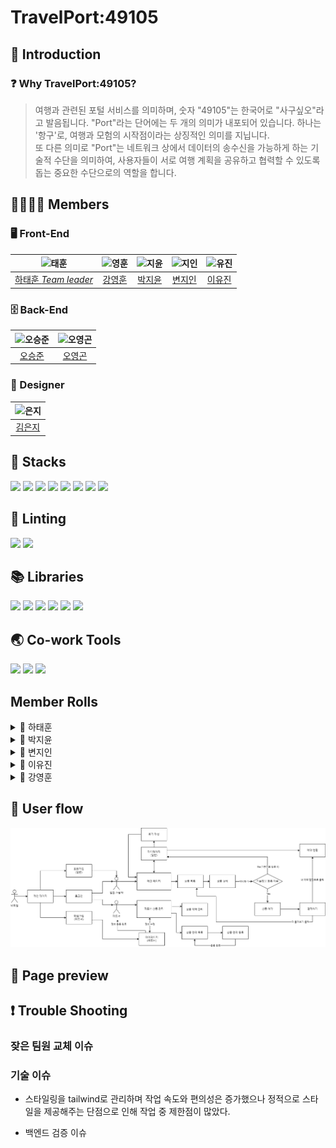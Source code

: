 # TravelPort:49105

## 🔎 Introduction

### ❓ Why TravelPort:49105?

> 여행과 관련된 포털 서비스를 의미하며, 숫자 "49105"는 한국어로 "사구싶오"라고 발음됩니다.
> "Port"라는 단어에는 두 개의 의미가 내포되어 있습니다.
> 하나는 '항구'로, 여행과 모험의 시작점이라는 상징적인 의미를 지닙니다.  
> 또 다른 의미로 "Port"는 네트워크 상에서 데이터의 송수신을 가능하게 하는 기술적 수단을 의미하여,
> 사용자들이 서로 여행 계획을 공유하고 협력할 수 있도록 돕는 중요한 수단으로의 역할을 합니다.

## 👨‍👩‍👧‍👦 Members

### 🖥 Front-End

| <img src="https://avatars.githubusercontent.com/u/79882248?v=4" width=65 title="태훈"/> | <img src="https://avatars.githubusercontent.com/u/155596644?v=4" width=65 title="영훈"/> | <img src="https://avatars.githubusercontent.com/u/114905530?v=4" width=65 title="지윤"/> | <img src="https://avatars.githubusercontent.com/u/129635857?v=4" width=65 title="지인"/> | <img src="https://avatars.githubusercontent.com/u/144013048?v=4" width=65 title="유진"/> |
| :-------------------------------------------------------------------------------------: | :--------------------------------------------------------------------------------------: | :--------------------------------------------------------------------------------------: | :--------------------------------------------------------------------------------------: | :--------------------------------------------------------------------------------------: |
|                   [하태훈 _Team leader_](https://github.com/Hooni07)                    |                         [강영훈](https://github.com/harrykotter)                         |                           [박지윤](https://github.com/hijiyun)                           |                          [변지인](https://github.com/byunjiin)                           |                         [이유진](https://github.com/eugene9851)                          |

### 🗄 Back-End

| <img src="https://avatars.githubusercontent.com/u/49616211?v=4" width=65 title="오승준" /> | <img src="https://avatars.githubusercontent.com/u/68732996?v=4" width=65 title="오영곤"/> |
| :----------------------------------------------------------------------------------------: | :---------------------------------------------------------------------------------------: |
|                          [오승준](https://github.com/tmdwns1521)                           |                           [오영곤](https://github.com/ohddang)                            |

### 🧹 Designer

| <img src="https://avatars.githubusercontent.com/u/173554927?v=4" width=65 title="은지" /> |
| :---------------------------------------------------------------------------------------: |
|                           [김은지](https://github.com/edmsjwl)                            |

## 🚀 Stacks

<img src="https://img.shields.io/badge/Git-F05032?style=flat&logo=Git&logoColor=white"/>
<img src="https://img.shields.io/badge/GitHub-181717?style=flat&logo=GitHub&logoColor=white"/>
<img src="https://img.shields.io/badge/HTML5-E34F26?style=flat&logo=html5&logoColor=white"/>
<img src="https://img.shields.io/badge/CSS3-1572B6?style=flat&logo=css3&logoColor=white"/>
<img src="https://img.shields.io/badge/TypeSript-3178C6?style=flat&logo=TypeScript&logoColor=white"/>
<img src="https://img.shields.io/badge/Tailwind-06B6D4?style=flat&logo=TailwindCss&logoColor=white" >
<img src="https://img.shields.io/badge/AWS-232F3E?style=flat&logo=amazonwebservices&logoColor=white" >
<img src="https://img.shields.io/badge/Amazon_S3-569A31?style=flat&logo=AmazonS3&logoColor=white" >

## 💅 Linting

<img src="https://img.shields.io/badge/ESLint-4B32C3?style=flat&logo=eslint&logoColor=white" >
<img src="https://img.shields.io/badge/Prettier-F7B93E?style=flat&logo=prettier&logoColor=white" >

## 📚 Libraries

<img src="https://img.shields.io/badge/React-61DAFB?style=flat&logo=React&logoColor=white" >
<img src="https://img.shields.io/badge/Axios-5A29E4?style=flat&logo=Axios&logoColor=white" >
<img src="https://img.shields.io/badge/ReactQuery-FF4154?style=flat&logo=ReactQuery&logoColor=white" >
<img src="https://img.shields.io/badge/ReactRouter-CA4245?style=flat&logo=ReactRouter&logoColor=white" >
<img src="https://img.shields.io/badge/Zustand-0854C1?style=flat" >
<img src="https://img.shields.io/badge/Toss_payments-0854C1?style=flat" >

## 🌏 Co-work Tools

<img src="https://img.shields.io/badge/Discord-5865F2?style=flat&logo=discord&logoColor=white" >
<img src="https://img.shields.io/badge/Notion-000000?style=flat&logo=notion&logoColor=white" >
<img src="https://img.shields.io/badge/Kakaotalk-FFCD00?style=flat&logo=kakaotalk&logoColor=white" >

## Member Rolls

<details><summary>🐯 하태훈</summary>

**공용 컴포넌트**

1. **Button**
   - 일반, Outlined, Floating, 더보기 디자인을 구현, variant 등의 props를 통해 다양한 디자인 적용 가능하도록 설정
2. **InputBox**
   - email, password, 전화번호 등 비교적 적은 양의 입력이 필요한 경우 사용하도록 하는 component
   - react-hook-form 적용 가능
   - 일반 input design, error 시 design 구현
3. **TextBox**
   - 예약 거절 사유 작성, 본인 소개 등 비교적 많은 양의 입력이 필요한 경우 사용하도록 생성한 component
   - react-hook-form 적용 가능

**Review 컴포넌트**

- 후기(review) 작성 시 제품 페이지에서 확인할 수 있는 card 컴포넌트
- 각 리뷰별 평점 평균 및 리뷰 평점 분포 그래프 디자인 적용
- user 및 리뷰 이미지, 사용 제품 옵션 및 리뷰 내용 포함

**로그인, 회원가입 페이지**

- React-hook-form을 사용하여 필수 입력 항목 및 에러 메시지 설정
  - 로그인 : email, password
  - 회원가입 : 닉네임(user), 기업/법인명(partner), email, password, passwordCheck
- OAuth 소셜 로그인 적용(Google, Kakao, Naver)
- 일반 유저, 파트너 유저별 회원가입 페이지 별도 생성

**파트너 예약 관리 페이지**

- 파트너-마이페이지 내 예약 관리
- 상태 : 대기중, 승인됨, 거절됨 구분
- 승인하기
  - 대기중 → 승인됨으로 상태 변경
  - 취소하기 버튼 : 승인됨 → 대기중 상태로 변경
  - 거절하기 버튼 : 승인됨 → 거절됨 상태로 변경
- 거절하기
  - 대기중 → 거절됨으로 상태 변경
  - 사유 작성 버튼
    - reservation API의 PUT method 활용(cancelMsg 수정을 위해)
    - 거절하기 버튼 클릭 시, 거절 사유(cancelMsg) 작성을 위한 modal 동작, modal을 통해 cancelMsg 작성 후 해당 내용 반영
- 취소하기(승인됨 상태에서)
  - 예약 승인 상태에서 예약 대기 상태로 변경

**파트너 게시물 관리 페이지**

- 파트너-마이페이지 내에서 파트너가 게시한 상품에 대한 상품 확인 및 게시 상태 수정(게시중/게시중지) 및 삭제 구현
  - 게시중/게시중지 switch : product API의 PUT method 활용(isPosting state를 변경하기 위해), 스위치 상태 변경에 따라 게시한 상품의 게시중, 게시중지 상태를 조절
  - 삭제하기 버튼 : product API의 DELETE method 활용, 버튼 클릭 시 modal을 통해 다시한번 삭제 여부 확인, 삭제하기 버튼 클릭 시 해당 상품에 대한 정보 삭제
  </details>

<details><summary>🎀 박지윤</summary>

1. **메인 페이지**
   - 캐러셀 라이브러리를 사용하지 않고, 커스텀 훅을 활용하여 구현했습니다.
   - 별점 순으로 정렬하여 리뷰가 3개 이상인 상품 카드를 렌더링했습니다.
   - 화면 크기에 따라 PC에서는 4개, 태블릿에서는 3개, 모바일에서는 1개의 카드를 보여주도록 구현했습니다.
   - 카드 컴포넌트에는 스켈레톤 UI를 적용했습니다.
2. **검색결과 페이지**
   - 인기순, 추천순, 가격순으로 필터링할 수 있는 커스텀 훅을 작성했습니다.
3. **결제 페이지**
   - 토스 페이먼츠를 이용하여 결제 기능을 구현했습니다.
4. **장바구니 페이지**
   - 각 상품의 이미지, 리뷰, 옵션, 날짜, 가격을 렌더링했습니다.
   - 체크박스로 선택한 상품들의 가격을 합산하여 최종 결제 금액으로 state에 반영했습니다.
   - 상품 삭제 시 바로 업데이트되어 화면에 반영될 수 있도록 refetch 기능을 구현했습니다.
5. **결제 성공 페이지**
   - 결제가 성공적으로 완료되면 예약과 결제 API를 호출하여 실제 핸드폰으로 결제 완료 알림을 받을 수 있습니다.

추가 컴포넌트:

1. **Header 컴포넌트**
   - 사용자 타입에 따라 다른 헤더를 구현
   - 모바일 화면에서는 햄버거 버튼을 클릭하여 사이드바를 토글할 수 있습니다.
   - 외부 클릭 시 사이드바가 닫히도록 하는 커스텀 훅도 작성하였습니다.
2. **Footer 컴포넌트**
3. **404 페이지**
4. **서비스 준비중 페이지**
5. **로딩 스피너 컴포넌트**
</details>

<details><summary>🍏 변지인</summary>

- **card 컴포넌트**
  - card내부에 들어갈 내용들을 인자로 설정+이미지는 Lorem Picsum로 임시이미지 사용+별점 계산
- **KaKaoMap + DaumPostcode 컴포넌트**
  - 위치를 검색(kakaoMap)하고 나타내기(daumpostcode) 위해 사용
  - 서버와 로컬스토리지에 해당 위도,경도,주소,상세주소 저장
- **페이지네이션**
  - 한번에 보일 숫자들 구현 ( pc, 템플릿)
    - 1~5개 : < 1 2 3 4 5 > \*모바일은 3까지
    - 6~10개 : << < 1 2 3 4 5 6 7 8 9 10 > >> \*모바일은 5까지
    - 10개 이상 : << < 11 12 13 14 15 16 17 18 19 20 > >> 같은 로직으로 반복
  - 현재 페이지 의미
    : 숫자는 고정되어있고 현재페이지를 숫자에 바꿔보여줌 - 현재페이지 : 파란색 원으로 숫자 주위를 표시 - 그 이외 : 흰색으로 숫자만 표시 - hover효과 : 하늘색 원으로 숫자 주위를 표시
  - 화살표의 의미 정하기
    - '<' 단순 1칸 앞( 2일땐 1로, 11일땐 페이지 바뀌며 10로)
    - '>' 단순 1칸 뒤 ( 1일땐 2로, 10일땐 페이지 바뀌며 11로)
    - '<<' 가장 처음 페이지로 이동(1~30페이지면 1로 이동)
    - '>>' 가장 마지막 페이지로 이동(1~30페이지면 30로 이동)
      '>>' ex) 8페이지에서 11로 이동하고 싶다면, ‘10’을 한번 누르고 ‘>’ 누르고 ‘11’로 이동
  - 페이지 갯수만큼 버튼 만들기
    - 상위 CardSample에서 총 card수와 화면에 표출할 수를 받아와서, 총/표출 수로 반복문
    - 반복문안에 직접 버튼을 넣어 만들기
- **상품 등록 페이지**
  - 전반적으로 useForm을 사용해 input을 구분하고, useEffect와 useState를 활용하여 로직 구현
  - checkbutton 컴포넌트(다음버튼)
  - numberInput 컴포넌트(타입이 number인 input)
  - sidebar
    - 현재페이지에 맞도록 로직 연결(파란hover로 표시)
    - 지나간 페이지는 체크표시
- 상품유형설정페이지(로컬스토리지에 저장)
  - 카테고리를 필수로 선택
  - 카테고리에 맞게 하위옵션 표출
- 제목, 설명, 대표이미지등록 및 상품사진 등록 페이지(로컬스토리지+주스탄드)
  - 모달에서 지정한 사진을 미리보기로직을 통해 구현
  - 이미지모달에서
- 지도 페이지
- 위치 페이지
- 상품상세옵션페이지
</details>

<details><summary>💎 이유진</summary>

- SearchBar 컴포넌트
  - useSearchData 훅을 통해 연관검색어 데이터, 검색어 등 리턴
  - 서치 후에도 서치바에 검색어 남아있도록 구현 : URLSearchParams 활용
  - 연관검색어 클릭하거나 엔터 시 검색결과페이지로 navigate
- Calendar 컴포넌트
  - react-datepicker library 활용
- 상품 목록 페이지
  - 숙박용 카드
  - 필터링
    - 인원수, 가격, 날짜, 상품 종류 필터링 구현
- 상품 상세 페이지
  - 예약 탭
    - 일정 / 회차(옵션) / 수량 미 입력 시 버튼 disable
    - 날짜
      - 카테고리가 체험이면 하나의 날짜만 선택 가능하도록 구현
      - 카테고리가 숙박이면 입실 날짜와 퇴실 날짜 선택 가능하도록 구현
    - 옵션
      - 남은 티켓이 없으면 disable & 마감 처리
    - 결제하기 클릭 시 결제하기 페이지로 바로 이동 : zustand 활용
    - 장바구니 담기 클릭 시 해당 상품이 장바구니에 담긴 후 페이지 이동 여부를 묻는 모달창 open : react-query mutation 활용
  - 상품상세 탭
  - 리뷰 탭
    - 특정 상품에 대한 리뷰 데이터 불러오기
- 리뷰 작성 페이지
  - react-hook-form 사용하여 필수 입력 항목 및 에러 메시지 설정
  - 필수 입력 항목 미입력 시 제출 버튼 disable
  - 별점
    - 왼쪽부터 점수에 해당하는 별 클릭 시 배경색 채워짐 & 점수 넘김
  - 이미지 업로드
    - UI 상 보이는 이미지, post용 이미지 state로 관리
    </details>

<details><summary>🌠 강영훈</summary>

- 유저, 파트너 마이페이지
- 유저, 파트너 정보 수정
- 비밀번호 변경
- 파트너 메인페이지
- 모달 컴포넌트
  - 공용 모달 컴포넌트
  - 기본 모달 컴포넌트
- 토스트 기능 - 라이브러리
- 예약 공용 페이지네이션
- 이미지 업로드
  - S3 프리사인드url을 통한 다수 이미지 업로드 기능 구현
- 유저 정보 관리
- JWT 토큰 디코딩을 통한 유저 정보 관리
- zustand 사용자 정보 관리
- README.md 작성
</details>

## 👤 User flow

<img src="public/img/TravelPort_userflow.png" title="userflow" />

## 📖 Page preview

## ❗ Trouble Shooting

### 잦은 팀원 교체 이슈

### 기술 이슈

- 스타일링을 tailwind로 관리하며 작업 속도와 편의성은 증가했으나 정적으로 스타일을 제공해주는 단점으로 인해 작업 중 제한점이 많았다.

- 백엔드 검증 이슈

